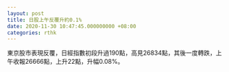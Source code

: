 ```yaml
---
layout: post
title: 日股上午反覆升約0.1%
date: 2020-11-30 10:47:45.000000000 +08:00
categories: rthk
---
```


東京股市表現反覆，日經指數初段升過190點，高見26834點，其後一度轉跌，上午收報26666點，上升22點，升幅0.08%。
